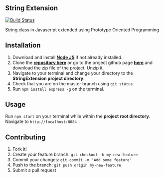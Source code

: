 ## String Extension

[![Build Status](https://travis-ci.org/jadewale/StringExtension.svg?branch=master)](https://travis-ci.org/jadewale/StringExtension)

String class in Javascript extended using Prototype Oriented Programming

## Installation

1. Download and install [**Node JS**](https://nodejs.org/en/) if not already installed.  
1. Clone the [**repository here**](https://github.com/andela-jadewale/StringExtension.git) or go to the project github page [**here**](https://github.com/andela-jadewale/StringExtension/) and download the zip file of the project. Unzip it.  
1. Navigate to your terminal and change your directory to the **StringExtension project directory**.
1. Check that you are on the master branch using `git status`.
1. Run `npm install express -g` on the terminal.  

## Usage
Run `npm start` on your terminal while within the **project root directory**.    
Navigate to `http://localhost:8084`  

## Contributing
1. Fork it!
1. Create your feature branch: `git checkout -b my-new-feature`
1. Commit your changes: `git commit -m 'Add some feature'`
1. Push to the branch: `git push origin my-new-feature`
1. Submit a pull request 